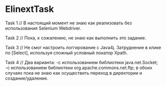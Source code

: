 # ElinextTask

Task 1
// В настоящий момент не знаю как реализовать без использования Selenium Webdriver.

Task 2
// Пока, к сожалению, не знаю как выполнить это задание.

Task 3
// Не смог настроить логгирование с Java4j. Затруднение в клике по [Select], используя сложный условный локатор Xpath.

Task 4
// Два варианта: 
	-с использованием библиотеки java.net.Socket;
	-с использованием библиотеки org.apache.commons.net.ftp;
	в обоих случаях пока не знаю как осуществить переход в директории и создание/удаление.